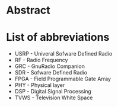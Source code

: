 
# Abstract

# List of abbreviations

- USRP - Univeral Sofware Defined Radio
- RF - Radio Frequency
- GRC - GnuRadio Companion
- SDR - Sofware Defined Radio
- FPGA - Field Programmable Gate Array
- PHY - Physical layer
- DSP - Digital Signal Processing
- TVWS - Television White Space
